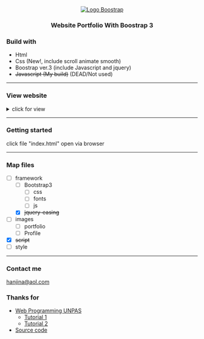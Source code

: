 <div align="center">
    <a href="https://getbootstrap.com/">
        <img src="https://getbootstrap.com/docs/5.2/assets/brand/bootstrap-logo-shadow.png" alt="Logo Boostrap" width="165" height="130">
    </a>
    <h3 align="center">Website Portfolio With Boostrap 3</h3>
</div>

### Build with

- Html
- Css (New!, include scroll animate smooth)
- Boostrap ver.3 (include Javascript and jquery)
- <del>Javascript (My build)</del> (DEAD/Not used)

---

### View website

<details>
  <summary>click for view</summary>
  <img src="images/Readme.gif" alt="Logo Boostrap" width="600" height="363">
</details>

---

### Getting started

click file "index.html" open via browser

---

### Map files

- [ ] framework
  - [ ] Bootstrap3
    - [ ] css
    - [ ] fonts
    - [ ] js
  - [x] <del>jquery-easing</del>
- [ ] images
  - [ ] portfolio
  - [ ] Profile
- [x] <del>script</del>
- [ ] style

---

### Contact me

hanjina@aol.com

### Thanks for

- [Web Programming UNPAS](https://www.youtube.com/c/WebProgrammingUNPAS)
  - [Tutorial 1](https://www.youtube.com/watch?v=NNW7Tg8CgAQ)
  - [Tutorial 2](https://www.youtube.com/watch?v=btYCEsKJ5k4)
- [Source code](https://github.com/sandhikagalih/NGOBAR)
